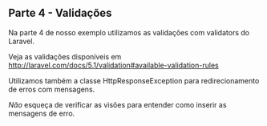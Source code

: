 ## Parte 4 - Validações

Na parte 4 de nosso exemplo utilizamos as validações com validators do Laravel.

Veja as validações disponíveis em http://laravel.com/docs/5.1/validation#available-validation-rules

Utilizamos também a classe HttpResponseException para redirecionamento de erros com mensagens.

*Não* esqueça de verificar as visões para entender como inserir as mensagens de erro.
